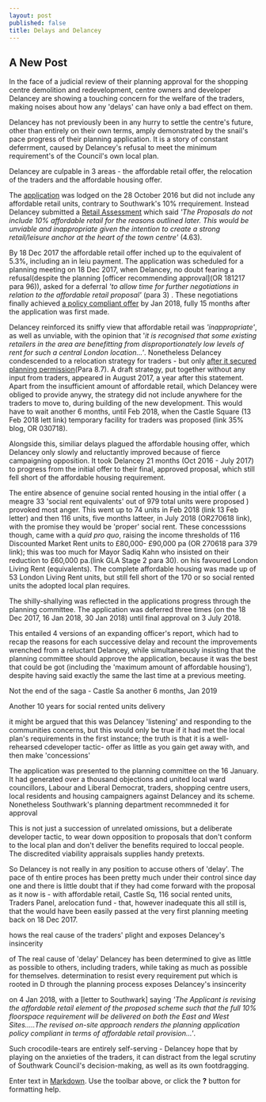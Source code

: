 ```yaml
---
layout: post
published: false
title: Delays and Delancey
---
```

## A New Post

In the face of a judicial review of their planning approval for the shopping centre demolition and redevelopment, centre owners and developer Delancey are showing a touching concern for the welfare of the traders, making noises about how any 'delays' can have only a bad effect on them.

Delancey has not previously been in any hurry to settle the centre's future, other than entirely on their own terms, amply demonstrated by the snail's pace progress of their planning application.  It is a story of constant deferrment, caused by Delancey's refusal to meet the minimum requirement's of the Council's own local plan.

Delancey are culpable in 3 areas - the affordable retail offer, the relocation of the traders and the affordable housing offer. 

The [application](http://planbuild.southwark.gov.uk/documents/?GetDocument=%7b%7b%7b!jyNktp6uoRKVofXMUvOmvA%3d%3d!%7d%7d%7d) was lodged on the 28 October 2016 but did not include any affordable retail units, contrary to Southwark's 10% rrequirement.  Instead Delancey submitted a [Retail Assessment]() which said _'The Proposals do not include 10% affordable retail for the reasons outlined later. This would be unviable and inappropriate given the intention to create a strong retail/leisure anchor at the heart of the town centre'_ (4.63).  

By 18 Dec 2017 the affordable retail offer inched up to the equivalent of 5.3%, including an in leiu payment. The application was scheduled for a planning  meeting on 18 Dec 2017, when Delancey, no doubt fearing a refusal(despite the planning [officer recommending approval](OR 181217 para 96)), asked for a deferral _'to allow time for further negotiations in relation to the affordable retail proposal'_ (para 3) .  These negotiations finally achieved [a policy compliant offer](http://planbuild.southwark.gov.uk/documents/?GetDocument=%7b%7b%7b!k0%2f9zNPAdMf5Ya4yWjd0Bw%3d%3d!%7d%7d%7d) by Jan 2018, fully 15 months after the application was first made.

Delancey reinforced its sniffy view that affordable retail was _'inappropriate'_, as well as unviable, with the opinion that '_it is recognised that some existing retailers in the area are benefitting from  disproportionately low levels of rent for such a central London location...'_.  Nonetheless Delancey condescended to a relocation strategy for traders - but only [after it secured planning permission](http://planbuild.southwark.gov.uk/documents/?GetDocument=%7b%7b%7b!LnbCaTCiMmUoN4H%2fUA2yyg%3d%3d!%7d%7d%7d)(Para 8.7).  A draft strategy, put together without any input from traders, appeared in August 2017, a year after this statement.  Apart from the insufficient amount of affordable retail, which Delancey were obliged to provide anywy, the strategy did not include anywhere for the traders to move to, during building of the new development.  This would have to wait another 6 months, until Feb 2018, when the Castle Square (13 Feb 2018 lett link) temporary facility for traders was proposed (link 35% blog, OR 030718).

Alongside this, similiar delays plagued the affordable housing offer, which Delancey only slowly and reluctantly improved because of fierce campaigning opposition.  It took Delancey 21 months (Oct 2016 - July 2017) to progress from the initial offer to their final, approved proposal, which still fell short of the affordable housing requirement. 

The entire absence of genuine social rented housing in the intial offer ( a meagre 33 'social rent equivalents' out of 979 total units were proposed ) provoked most anger.  This went up to 74 units in Feb 2018 (link 13 Feb letter) and then 116 units, five months latteer, in July 2018 (OR270618 link), with the promise they would be 'proper' social rent. These concesssions though, came with a _quid pro quo_, raising the income thresholds of 116 Discounted Market Rent units to £80,000- £90,000 pa (OR 270618 para 379 link); this was too much for Mayor Sadiq Kahn who insisted on their reduction to £60,000 pa.(link GLA Stage 2 para 30). on his favoured London Living Rent (equivalents). The complete affordable housing was made up of 53 London Living Rent units, but still fell short of the 170 or so social rented units the adopted local plan requires.

The shilly-shallying was reflected in the applications progress through the planning committee. The application was deferred three times (on the 18 Dec 2017, 16 Jan 2018, 30 Jan 2018) until final approval on 3 July 2018.

This entailed 4 versions of an expanding officer's report, which had to recap the reasons for each successive delay and recount the improvements wrenched from a reluctant Delancey, while simultaneously insisting that the planning committee should approve the application,  because it was the best that could be got (including the 'maximum amount of affordable housing'), despite having said exactly the same the last time at a previous meeting.

Not the end of the saga - Castle Sa another 6 months, Jan 2019

Another 10 years for social rented units delivery

it might be argued that this was Delancey 'listening' and responding to the communities concerns, but this would only be true if it had met the local plan's requirements in the first instance; the truth is that it is a well-rehearsed cdeveloper tactic- offer as little as you gain get away with, and then make 'concessions'



The application was presented to the planning committee on the 16 January.  It had generated over a thousand objections and united local ward councillors, Labour and Liberal Democrat, traders, shopping centre users, local residents and housing campaigners against Delancey and its scheme.  Nonetheless Southwark's planning department recommneded it for approval 




This is not just a succession of unrelated omissions, but a deliberate developer tactic, to wear down opposition to proposals that don't conform to the local plan and don't deliver the benefits required to loccal people.  The discredited viability appraisals supplies handy pretexts.

So Delancey is not really in any position to accuse others of 'delay'.  The pace of th entire proces has been pretty much under their control since day one and there is little doubt that if they had come forward with the proposal as it now is - with affordable retail, Castle Sq, 116 social rented units, Traders Panel, arelocation fund - that, however inadequate this all still is, that the would have been easily passed at the very first planning meeting back on 18 Dec 2017.

hows the real cause of the traders' plight and exposes Delancey's insincerity

of  The real cause of 'delay' Delancey has been determined to give as little as possible to others, including traders, while taking as much as possible for themselves.  determination to resist every requirement put which  is rooted in D through the planning process exposes Delancey's insincerity

on 4 Jan 2018, with a [letter to Southwark] saying _'The Applicant is revising the affordable retail element of the proposed scheme such that the full 10% floorspace requirement will be delivered on both the East and West Sites.....The revised on-site approach renders the planning application policy compliant in terms of affordable retail provision...'_.

Such crocodile-tears are entirely self-serving - Delancey hope that by playing on the anxieties of the traders, it can distract from the legal scrutiny of Southwark Council's decision-making, as well as its own footdragging. 


Enter text in [Markdown](http://daringfireball.net/projects/markdown/). Use the toolbar above, or click the **?** button for formatting help.

